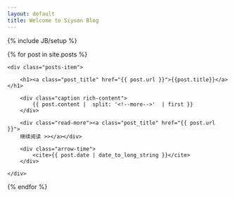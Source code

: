 ```yaml
---
layout: default
title: Welcome to Siyuan Blog
---
```

{% include JB/setup %}

<div class="text-post posts">

{% for post in site.posts %}

    <div class="posts-item">

        <h1><a class="post_title" href="{{ post.url }}">{{post.title}}</a></h1>

        <div class="caption rich-content">
            {{ post.content |  split: '<!--more-->'  | first }}
        </div>

        <div class="read-more"><a class="post_title" href="{{ post.url }}">
        继续阅读 >></a></div>

        <div class="arrow-time">
            <cite>{{ post.date | date_to_long_string }}</cite>
        </div>

    </div>

{% endfor %}

</div>
